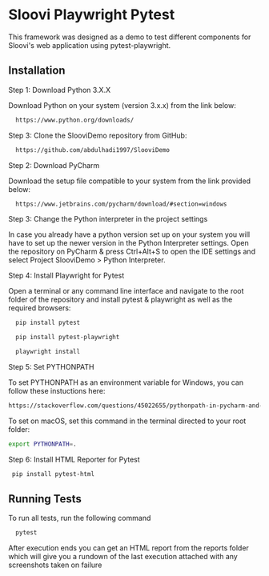 # Sloovi Playwright Pytest

This framework was designed as a demo to test different components for Sloovi's web application using pytest-playwright.


## Installation

Step 1: Download Python 3.X.X

Download Python on your system (version 3.x.x) from the link below:

```bash
  https://www.python.org/downloads/
```

Step 3: Clone the SlooviDemo repository from GitHub:

```bash
  https://github.com/abdulhadi1997/SlooviDemo
```

Step 2: Download PyCharm

Download the setup file compatible to your system from the link provided below:

```bash
  https://www.jetbrains.com/pycharm/download/#section=windows
```

Step 3: Change the Python interpreter in the project settings

In case you already have a python version set up on your system you will have to set up the newer version in the Python Interpreter settings. 
Open the repository on PyCharm & press Ctrl+Alt+S to open the IDE settings and select Project SlooviDemo > Python Interpreter.

Step 4: Install Playwright for Pytest

Open a terminal or any command line interface and navigate to the root folder of the repository and install pytest & playwright as well as the required browsers:


```bash
  pip install pytest
```

```bash
  pip install pytest-playwright
```

```bash
  playwright install
```

Step 5: Set PYTHONPATH

To set PYTHONPATH as an environment variable for Windows, you can follow these instuctions here:

```bash
https://stackoverflow.com/questions/45022655/pythonpath-in-pycharm-and-windows-10-command-line
```

To set on macOS, set this command in the terminal directed to your root folder:

```bash
export PYTHONPATH=.
```

Step 6: Install HTML Reporter for Pytest

 ```bash
  pip install pytest-html
```
## Running Tests

To run all tests, run the following command

```bash
  pytest
```

After execution ends you can get an HTML report from the reports folder which will give you a rundown of the last execution attached with any screenshots taken on failure
 

